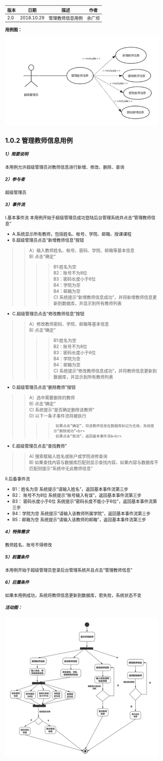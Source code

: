| 版本  | 日期       | 描述            | 作者   |
| ----- | ---------- | --------------- | ------ |
| 2.0 | 2018.10.29 | 管理教师信息用例 | 余广坝 |

**用例图：**

![管理教师信息用例图](img_use_case/admin_teacher.png)


## 1.0.2 管理教师信息用例
##### 1）简要说明
本用例允许超级管理员对教师信息进行新增、修改、删除、查询

##### 2）参与者
超级管理员

##### 3）事件流
I.基本事件流
本用例开始于超级管理员成功登陆后台管理系统并点击“管理教师信息”
- A.系统显示所有教师，包括姓名、帐号、学院、邮箱、授课课程
- B.超级管理员点击“新增教师信息”按钮
>> A）输入教师姓名、帐号、密码、学院、邮箱等基本信息<br>
>> B) 点击“确定”<br>
>>>> B1:姓名为空<br>
>>>> B2：账号不为8位<br>
>>>> B3：密码长度小于6位<br>
>>>> B4：学院为空<br>
>>>> B4：邮箱为空<br>
>>C) 系统提示“新增教师信息成功”，并将新增教师信息更新到数据库，并显示到所有教师列表
- C.超级管理员点击“修改教师信息”按钮
>> A）修改教师密码、学院、邮箱等基本信息<br>
>> B) 点击“确定”<br>
>>>> B1:姓名为空<br>
>>>> B2：账号不为8位<br>
>>>> B3：密码长度小于6位<br>
>>>> B4：学院为空<br>
>>>> B4：邮箱为空<br>
>> C) 系统提示“修改教师信息成功”，并将教师信息更新到数据库，并显示到所有教师列表
- D.超级管理员点击“删除教师”按钮
>> A）选中需要删除的教师<br>
>> B) 点击“确定”<br>
>> C) 系统提示“是否确定删除该教师”<br>
>> D) 以下一条子事件流将被执行<br>
>>>>      如果点击“确定”，将该教师信息在数据库标记为无效，系统提示“删除成功”<br>
>>>>      如果点击“取消”，返回基本事件流A<br>
- E.超级管理员点击“查找教师”
>> A) 搜索框输入姓名或账户或学院进修查询<br>
>> B) 如果查找内容与数据库匹配则显示查找内容，如果内容与数据库不匹配则提示“系统中无此教师信息”<br>

II.后备事件流<br>
- B1：姓名为空
系统提示“请输入姓名”，返回基本事件流第三步<br>
- B2： 账号不为8位
系统提示“账号输入有误”，返回基本事件流第三步<br>
- B3： 密码长度小于6位
系统提示“密码长度不能小于6位”，返回基本事件流第三步<br>
- B4：学院为空
系统提示“请输入该教师所属学院”，返回基本事件流第三步<br>
- B5：邮箱为空
系统提示“请输入该教师的邮箱”，返回基本事件流第三步<br>

##### 4）特殊需求
教师姓名、账号不得修改

##### 5）前置条件
本用例开始于超级管理员登录后台管理系统并且点击“管理教师信息”

##### 6）后置条件
如果本用例成功，系统将教师信息更新到数据库，若失败，系统状态不变



##### 活动图：

![管理教师信息流程图](img_activity/admin_teacher3.png)
